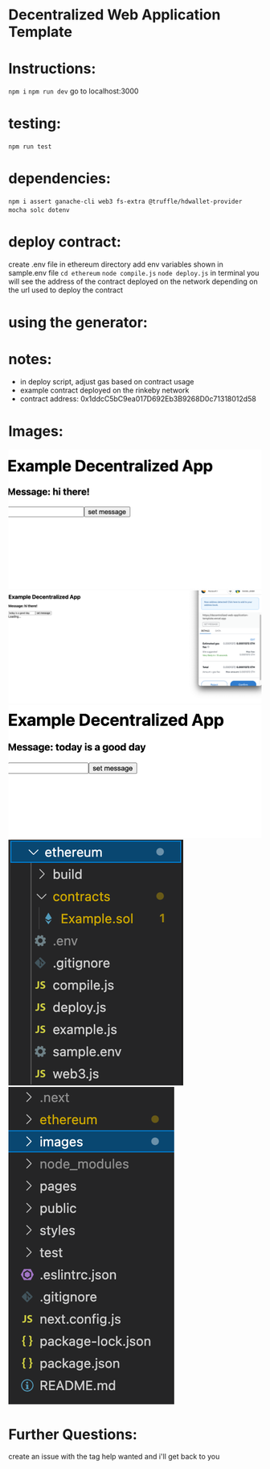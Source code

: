 # Decentralized Web Application Template

# Instructions:
`npm i`
`npm run dev`
go to localhost:3000

# testing:
`npm run test`

# dependencies:
`npm i assert ganache-cli web3 fs-extra @truffle/hdwallet-provider mocha solc dotenv`

# deploy contract:
create .env file in ethereum directory
add env variables shown in sample.env file
`cd ethereum`
`node compile.js`
`node deploy.js`
in terminal you will see the address of the contract deployed on the network depending on the url used to deploy the contract

# using the generator:

# notes:
- in deploy script, adjust gas based on contract usage
- example contract deployed on the rinkeby network
- contract address: 0x1ddcC5bC9ea017D692Eb3B9268D0c71318012d58

# Images:
![image1](images/image1.png)
![image2](images/image2.png)
![image3](images/image3.png)
![image4](images/image4.png)
![image5](images/image5.png)

# Further Questions:
create an issue with the tag help wanted and i'll get back to you
